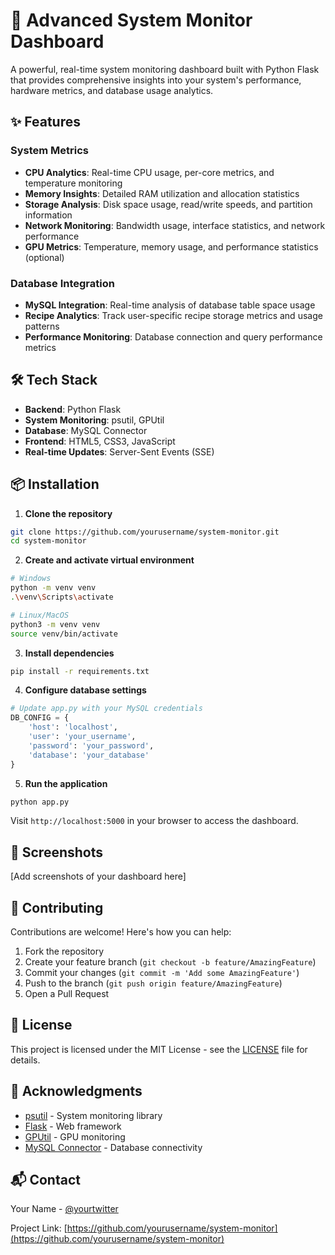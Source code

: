 # 🚀 Advanced System Monitor Dashboard

A powerful, real-time system monitoring dashboard built with Python Flask that provides comprehensive insights into your system's performance, hardware metrics, and database usage analytics.


## ✨ Features

### System Metrics
- **CPU Analytics**: Real-time CPU usage, per-core metrics, and temperature monitoring
- **Memory Insights**: Detailed RAM utilization and allocation statistics
- **Storage Analysis**: Disk space usage, read/write speeds, and partition information
- **Network Monitoring**: Bandwidth usage, interface statistics, and network performance
- **GPU Metrics**: Temperature, memory usage, and performance statistics (optional)

### Database Integration
- **MySQL Integration**: Real-time analysis of database table space usage
- **Recipe Analytics**: Track user-specific recipe storage metrics and usage patterns
- **Performance Monitoring**: Database connection and query performance metrics

## 🛠️ Tech Stack

- **Backend**: Python Flask
- **System Monitoring**: psutil, GPUtil
- **Database**: MySQL Connector
- **Frontend**: HTML5, CSS3, JavaScript
- **Real-time Updates**: Server-Sent Events (SSE)

## 📦 Installation

1. **Clone the repository**
```bash
git clone https://github.com/yourusername/system-monitor.git
cd system-monitor
```

2. **Create and activate virtual environment**
```bash
# Windows
python -m venv venv
.\venv\Scripts\activate

# Linux/MacOS
python3 -m venv venv
source venv/bin/activate
```

3. **Install dependencies**
```bash
pip install -r requirements.txt
```

4. **Configure database settings**
```python
# Update app.py with your MySQL credentials
DB_CONFIG = {
    'host': 'localhost',
    'user': 'your_username',
    'password': 'your_password',
    'database': 'your_database'
}
```

5. **Run the application**
```bash
python app.py
```

Visit `http://localhost:5000` in your browser to access the dashboard.

## 📸 Screenshots

[Add screenshots of your dashboard here]


## 🤝 Contributing

Contributions are welcome! Here's how you can help:

1. Fork the repository
2. Create your feature branch (`git checkout -b feature/AmazingFeature`)
3. Commit your changes (`git commit -m 'Add some AmazingFeature'`)
4. Push to the branch (`git push origin feature/AmazingFeature`)
5. Open a Pull Request

## 📝 License

This project is licensed under the MIT License - see the [LICENSE](LICENSE) file for details.


## 🙏 Acknowledgments

- [psutil](https://github.com/giampaolo/psutil) - System monitoring library
- [Flask](https://flask.palletsprojects.com/) - Web framework
- [GPUtil](https://github.com/anderskm/gputil) - GPU monitoring
- [MySQL Connector](https://dev.mysql.com/doc/connector-python/en/) - Database connectivity

## 📬 Contact

Your Name - [@yourtwitter](https://twitter.com/yourtwitter)

Project Link: [https://github.com/yourusername/system-monitor](https://github.com/yourusername/system-monitor)
